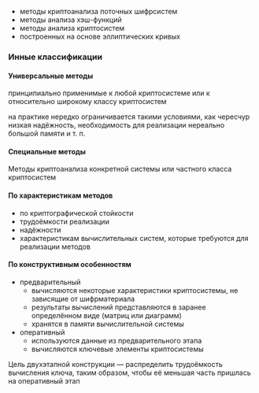 - методы криптоанализа поточных шифрсистем
- методы анализа хэш-функций
- методы анализа криптосистем
- построенных на основе эллиптических кривых

### Инные классификации

#### Универсальные методы

принципиально применимые к любой криптосистеме или к относительно широкому классу криптосистем

на практике нередко ограничивается такими условиями, как чересчур низкая надёжность, необходимость для реализации нереально большой памяти и т. п.

#### Cпециальные методы

Методы криптоанализа конкретной системы или частного класса криптосистем

#### По характеристикам методов

- по криптографической стойкости
- трудоёмкости реализации
- надёжности
- характеристикам вычислительных систем, которые требуются для реализации методов

#### По конструктивным особенностям

- предварительный
    - вычисляются некоторые характеристики криптосистемы, не зависящие от шифрматериала
    - результаты вычислений представляются в заранее определённом виде (матриц или диаграмм)
    - хранятся в памяти вычислительной системы
- оперативный
    - используются данные из предварительного этапа
    - вычисляются ключевые элементы криптосистемы
    

Цель двухэтапной конструкции — распределить трудоёмкость вычисления ключа, таким образом, чтобы её меньшая часть пришлась на оперативный этап
